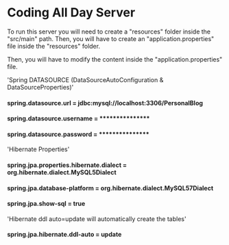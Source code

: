 # Coding All Day Server

To run this server you will need to create a "resources" folder inside the "src/main" path. Then, you will have to create an "application.properties" file inside the "resources" folder.

Then, you will have to modify the content inside the "application.properties" file.

'Spring DATASOURCE (DataSourceAutoConfiguration & DataSourceProperties)'
#### spring.datasource.url = jdbc:mysql://localhost:3306/PersonalBlog
#### spring.datasource.username = ***************
#### spring.datasource.password = ***************

'Hibernate Properties'
#### spring.jpa.properties.hibernate.dialect = org.hibernate.dialect.MySQL5Dialect
#### spring.jpa.database-platform = org.hibernate.dialect.MySQL57Dialect
#### spring.jpa.show-sql = true

'Hibernate ddl auto=update will automatically create the tables'
#### spring.jpa.hibernate.ddl-auto = update

